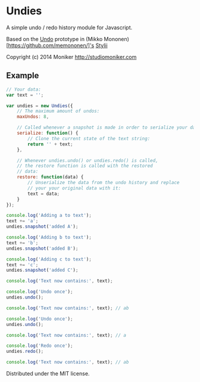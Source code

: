 Undies
======

A simple undo / redo history module for Javascript.

Based on the [Undo](https://github.com/memononen/stylii/blob/master/js/editor.js#L2) prototype in (Mikko Mononen)[https://github.com/memononen/]'s [Stylii](https://github.com/memononen/stylii/)

Copyright (c) 2014 Moniker
http://studiomoniker.com

## Example

```javascript
// Your data:
var text = '';

var undies = new Undies({
    // The maximum amount of undos:
    maxUndos: 8,

    // Called whenever a snapshot is made in order to serialize your data:
    serialize: function() {
        // Clone the current state of the text string:
        return '' + text;
    },

    // Whenever undies.undo() or undies.redo() is called,
    // the restore function is called with the restored
    // data:
    restore: function(data) {
        // Unserialize the data from the undo history and replace
        // your your original data with it:
        text = data;
    }
});

console.log('Adding a to text');
text += 'a';
undies.snapshot('added A');

console.log('Adding b to text');
text += 'b';
undies.snapshot('added B');

console.log('Adding c to text');
text += 'c';
undies.snapshot('added C');

console.log('Text now contains:', text);

console.log('Undo once');
undies.undo();

console.log('Text now contains:', text); // ab

console.log('Undo once');
undies.undo();

console.log('Text now contains:', text); // a

console.log('Redo once');
undies.redo();

console.log('Text now contains:', text); // ab

```

Distributed under the MIT license.
